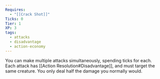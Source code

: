 ```yaml
---
Requires:
  - "[[Crack Shot]]"
Ticks: 0
Tier: 1
XP: 3
tags:
  - attacks
  - disadvantage
  - action-economy
---
```

You can make multiple attacks simultaneously, spending ticks for each.  Each attack has [[Action Resolution#Disadvantage]], and must target the same creature. You only deal half the damage you normally would.